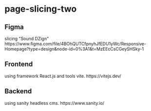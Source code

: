 # page-slicing-two

<h2>Figma</h2>
slicing "Sound DZign"
https://www.figma.com/file/4BOhQUTCfpnyhJfEDU1yWc/Responsive-Homepage?type=design&node-id=0%3A1&t=MzEEcCsCGeySHSky-1

<h2>Frontend</h2>
using framework React.js and tools vite.
https://vitejs.dev/

<h2>Backend</h2>
using sanity headless cms.
https://www.sanity.io/
